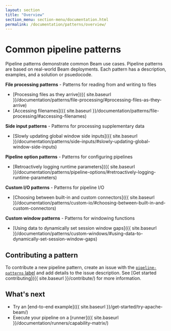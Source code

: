 ```yaml
---
layout: section
title: "Overview"
section_menu: section-menu/documentation.html
permalink: /documentation/patterns/overview/
---
```

<!--
Licensed under the Apache License, Version 2.0 (the "License");
you may not use this file except in compliance with the License.
You may obtain a copy of the License at

http://www.apache.org/licenses/LICENSE-2.0

Unless required by applicable law or agreed to in writing, software
distributed under the License is distributed on an "AS IS" BASIS,
WITHOUT WARRANTIES OR CONDITIONS OF ANY KIND, either express or implied.
See the License for the specific language governing permissions and
limitations under the License.
-->

# Common pipeline patterns

Pipeline patterns demonstrate common Beam use cases. Pipeline patterns are based on real-world Beam deployments. Each pattern has a description, examples, and a solution or psuedocode.

**File processing patterns** - Patterns for reading from and writing to files
* [Processing files as they arrive]({{ site.baseurl }}/documentation/patterns/file-processing/#processing-files-as-they-arrive)
* [Accessing filenames]({{ site.baseurl }}/documentation/patterns/file-processing/#accessing-filenames)

**Side input patterns** - Patterns for processing supplementary data
* [Slowly updating global window side inputs]({{ site.baseurl }}/documentation/patterns/side-inputs/#slowly-updating-global-window-side-inputs)

**Pipeline option patterns** - Patterns for configuring pipelines
* [Retroactively logging runtime parameters]({{ site.baseurl }}/documentation/patterns/pipeline-options/#retroactively-logging-runtime-parameters)

**Custom I/O patterns** - Patterns for pipeline I/O
* [Choosing between built-in and custom connectors]({{ site.baseurl }}/documentation/patterns/custom-io/#choosing-between-built-in-and-custom-connectors)

**Custom window patterns** - Patterns for windowing functions
* [Using data to dynamically set session window gaps]({{ site.baseurl }}/documentation/patterns/custom-windows/#using-data-to-dynamically-set-session-window-gaps)

## Contributing a pattern

To contribute a new pipeline pattern, create an issue with the [`pipeline-patterns` label](https://issues.apache.org/jira/browse/BEAM-7449?jql=labels%20%3D%20pipeline-patterns) and add details to the issue description. See [Get started contributing]({{ site.baseurl }}/contribute/) for more information.

## What's next

* Try an [end-to-end example]({{ site.baseurl }}/get-started/try-apache-beam/)
* Execute your pipeline on a [runner]({{ site.baseurl }}/documentation/runners/capability-matrix/)
